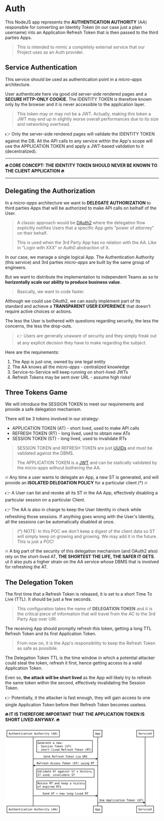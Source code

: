 # Auth

This NodeJS app represents the **AUTHENTICATION AUTHORITY** (AA) responsible for converting an Identity Token (in our case just a plain username) into an Application Refresh Token that is then passed to the third parties Apps.

> This is intended to mimic a completely external service that our Project uses as an Auth provider.

## Service Authentication

This service should be used as authentication point in a _micro-apps_ architecture.

User authenticate here via good old server-side rendered pages and a **SECURE HTTP-ONLY COOKIE**. The IDENTITY TOKEN is therefore known only
by the browser and it is never accessible to the application layer.

> This token may or may not be a JWT. Actually, making this token a JWT may end up in slightly worse overall performances due to its size and networking overhead.

👉 Only the server-side rendered pages will validate the IDENTITY TOKEN against the DB. All the API calls to any service within the App's scope will use the APPLICATION TOKEN and apply a JWT-based validation to it (decentralized).

---

**🔥 CORE CONCEPT: THE IDENTITY TOKEN SHOULD NEVER BE KNOWN TO THE CLIENT APPLICATION 🔥**

---

## Delegating the Authorization

In a _micro-apps_ architecture we want to **DELEGATE AUTHORIZATION** to third parties Apps that will be authorized to make API calls on belhalf of the User.

> A classic approach would be [OAuth2](https://oauth.net/2/) where the delegation flow explicitly notifies Users that a specific App gets "power of attorney" on their behalf.
>
> This is used when the 3rd Party App has no relation with the AA. Like in "Login with XXX" or Auth0 abstraction of it.

In our case, we manage a single logical App. The Authentication Authority (this service) and 3rd parties _micro-apps_ are built by the same group of engineers.

But we want to distribute the implementation to independent Teams as so to **horizontally scale our ability to produce business value**.

> Basically, we want to code faster.

Although we could use OAuth2, we can easily implement part of its standard and achieve a **TRANSPARENT USER EXPERIENCE** that doesn't require active choices or actions.

The less the User is bothered with questions regarding security, the less the concerns, the less the drop-outs.

> 👉 Users are generally unaware of security and they simply freak out at any explicit decision they have to make regarding the subject.

Here are the requirements:

1. The App is just one, owned by one legal entity
2. The AA knows all the _micro-apps_ - centralized knowledge
3. Service-to-Service will keep running on short-lived JWTs
4. Refresh Tokens may be sent over URL - assume high risks!

## Three Tokens Game

We will introduce the SESSION TOKEN to meet our requirements and provide a safe delegation mechanism.

There will be 3 tokens involved in our strategy:

- APPLICATION TOKEN (AT) - short lived, used to make API calls
- REFRESH TOKEN (RT) - long lived, used to obtain new ATs
- SESSION TOKEN (ST) - long lived, used to invalidate RTs

> SESSION TOKEN and REFRESH TOKEN are just [UUIDs](https://en.wikipedia.org/wiki/Universally_unique_identifier) and must be validated against the DBMS.
>
> The APPLICATION TOKEN is a [JWT](https://jwt.io/) and can be statically validated by the micro-apps without bothering the AA.

🔥 Any time a user wants to delegate an App, a new ST is generated, and will provide an **ISOLATED DELEGATION POLICY** for a particular client (\*) 🔥

👉 A User can list and revoke all its ST in the AA App, effectively disabling a particular session on a particular Client.

👉 The AA is also in charge to keep the User Identity in check while refreshing those sessions. If anything goes wrong with the User's Identity, all the sessions can be automatically disabled at once.

> (\*) NOTE: In this POC we don't keep a digest of the client data so ST will simply keep on growing and growing. We may add it in the future. This is just a POC!

🔥 A big part of the security of this delegation mechanism (and OAuth2 also) rely on the short-lived AT, **THE SHORTEST THE LIFE, THE SAFER IT GETS**. ut it also puts a higher strain on the AA service whose DBMS that is involved for refreshing the AT.

## The Delegation Token

The first time that a Refresh Token is released, it is set to a short Time To Live (TTL). It should be just a few seconds.

> This configuration takes the name of **DELEGATION TOKEN** and it is the critical piece of information that will travel from the AC to the 3rd Party App over URI.

The receiving App should promptly refresh this token, getting a long TTL Refresh Token and its first Application Token.

> From now on, it is the App's responsibility to keep the Refresh Token as safe as possibile.

The Delegation Token TTL is the time window in which a potential attacker could steal the token, refresh it first, hence getting access to a valid Application Token.

Even so, **the attack will be short lived** as the App will likely try to refresh the same token within the second, effectively invalidating the Session Token.

👉 Potentially, it the attacker is fast enough, they will gain access to one single Application Token before their Refresh Token becomes useless.

**🔥 IT IS THEREFORE IMPORTANT THAT THE APPLICATION TOKEN IS SHORT LIVED ANYWAY. 🔥**

<div style="background:white"><img src="../../docs/diagrams/authentication-less-flow.svg" /></div>
